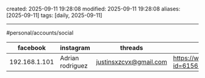 created: 2025-09-11 19:28:08
modified: 2025-09-11 19:28:08
aliases: [2025-09-11]
tags: [daily, 2025-09-11]

---

#personal/accounts/social

| facebook      | instagram        | threads                |                                                        |                                            | post                                     |
|---------------|------------------|------------------------|--------------------------------------------------------|--------------------------------------------|------------------------------------------|
| 192.168.1.101 | Adrian rodriguez | justinsxzcvx@gmail.com | https://www.facebook.com/profile.php?id=61565972921931 | https://www.instagram.com/keto_fit_mentor/ | https://www.threads.net/@keto_fit_mentor |   |   | https://www.threads.net/@keto_fit_mentor/post/DATCLejPuVe |



















